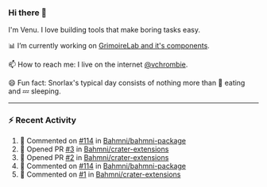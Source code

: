 ### Hi there 👋

I'm Venu. I love building tools that make boring tasks easy.

📊 I’m currently working on [GrimoireLab and it's components](https://chaoss.github.io/grimoirelab).

📫 How to reach me: I live on the internet [@vchrombie](https://www.google.co.in/search?q=vchrombie).

😄 Fun fact: Snorlax's typical day consists of nothing more than :doughnut: eating and :zzz: sleeping.

---

### :zap: Recent Activity

<!--RECENT_ACTIVITY:start-->
1. 💬 Commented on [#114](https://github.com/Bahmni/bahmni-package/pull/114#issuecomment-1202071422) in [Bahmni/bahmni-package](https://github.com/Bahmni/bahmni-package)
2. 💪 Opened PR [#3](https://github.com/Bahmni/crater-extensions/pull/3) in [Bahmni/crater-extensions](https://github.com/Bahmni/crater-extensions)
3. 💪 Opened PR [#2](https://github.com/Bahmni/crater-extensions/pull/2) in [Bahmni/crater-extensions](https://github.com/Bahmni/crater-extensions)
4. 💬 Commented on [#114](https://github.com/Bahmni/bahmni-package/pull/114#issuecomment-1200390129) in [Bahmni/bahmni-package](https://github.com/Bahmni/bahmni-package)
5. 💬 Commented on [#1](https://github.com/Bahmni/crater-extensions/pull/1#issuecomment-1200380825) in [Bahmni/crater-extensions](https://github.com/Bahmni/crater-extensions)
<!--RECENT_ACTIVITY:end-->

<!--
**vchrombie/vchrombie** is a ✨ _special_ ✨ repository because its `README.md` (this file) appears on your GitHub profile.

Here are some ideas to get you started:

- 🔭 I’m currently working on ...
- 🌱 I’m currently learning ...
- 👯 I’m looking to collaborate on ...
- 🤔 I’m looking for help with ...
- 💬 Ask me about ...
- 📫 How to reach me: ...
- 😄 Pronouns: ...
- ⚡ Fun fact: ...
-->
